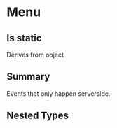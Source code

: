 # Menu

## Is static
Derives from object

## Summary

Events that only happen serverside.
## Nested Types

